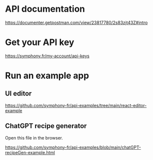 # API documentation

https://documenter.getpostman.com/view/23817780/2s83zjt43Z#intro

# Get your API key

https://symphony.fr/my-account/api-keys

# Run an example app

## UI editor

https://github.com/symphony-fr/api-examples/tree/main/react-editor-example

## ChatGPT recipe generator

Open this file in the browser.

https://github.com/symphony-fr/api-examples/blob/main/chatGPT-recipeGen-example.html
